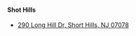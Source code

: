 #### Shot Hills
* [290 Long Hill Dr,
Short Hills, NJ 07078](http://www.zillow.com/homes/for_sale/Short-Hills-NJ/house_type/38678902_zpid/13829_rid/4-_beds/3-_baths/0-2000000_price/0-7624_mp/3000-_size/mostrecentchange_sort/40.795293,-74.275046,40.683697,-74.384909_rect/12_zm/X1.dash.SS1rtei2ltir47f_3csw9_sse/)
